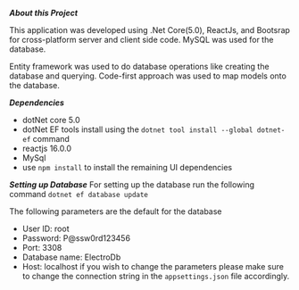 ***About this Project***

This application was developed using .Net Core(5.0), ReactJs, and Bootsrap for cross-platform server and client side code.
MySQL was used for the database.

Entity framework was used to do database operations like creating the database and querying.
Code-first approach was used to map models onto the database.

***Dependencies***
- dotNet core 5.0
- dotNet EF tools install using the `dotnet tool install --global dotnet-ef` command
- reactjs 16.0.0
- MySql
- use `npm install` to install the remaining UI dependencies

***Setting up Database***
For setting up the database run the following command `dotnet ef database update`

The following parameters are the default for the database
- User ID: root
- Password: P@ssw0rd123456
- Port: 3308
- Database name: ElectroDb
- Host: localhost
  if you wish to change the parameters please make sure to change the connection string in the `appsettings.json` file accordingly.

